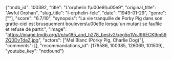 {"tmdb_id": 100392, "title": "L'orphelin f\u00e9l\u00e9", "original_title": "Awful Orphan", "slug_title": "l-orphelin-fele", "date": "1949-01-29", "genre": [""], "score": "6.7/10", "synopsis": "La vie tranquille de Porky Pig dans son gratte-ciel est brusquement boulevers\u00e9e lorsqu'un mutant se faufile et refuse de partir.", "image": "https://image.tmdb.org/t/p/w185_and_h278_bestv2/xeg5p1VcJ96ECK9m59ZQ0DvTdeZ.jpg", "actors": ["Mel Blanc (Porky Pig, Charlie Dog)"], "comments": [], "recommandations_id": [179586, 100385, 126069, 101509], "youtube_key": "notfound"}